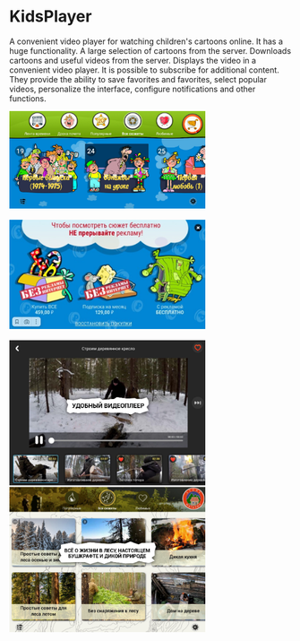 # KidsPlayer
A convenient video player for watching children's cartoons online. It has a huge functionality. A large selection of cartoons from the server. Downloads cartoons and useful videos from the server. Displays the video in a convenient video player. It is possible to subscribe for additional content. They provide the ability to save favorites and favorites, select popular videos, personalize the interface, configure notifications and other functions.

<p align="left">
  <img src="1.PNG" width="350"/><br><br>
  <img src="2.PNG" width="350"/><br><br>
  <img src="3.PNG" width="350"/>
  <img src="4.PNG" width="350"/>
</p>
